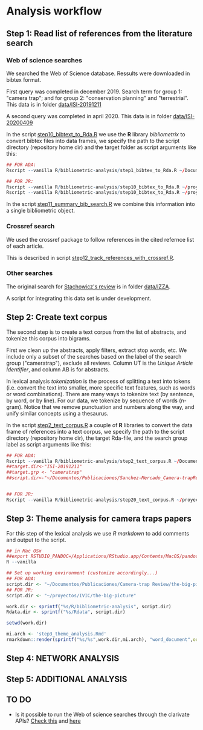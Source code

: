 # Analysis workflow

## Step 1: Read list of references from the literature search

### Web of science searches

We searched the Web of Science database. Ressults were downloaded in bibtex format.

First query was completed in december 2019. Search term for group 1: "camera trap"; and for group 2: "conservation planning" and "terrestrial". This data is in folder [data/ISI-20191211](/data/ISI-20191211)

A second query was completed in april 2020. This data is in folder [data/ISI-20200409](/data/ISI-20200409)

In the script [step10_bibtext_to_Rda.R](step10_bibtext_to_Rda.R) we use the **R** library *bibliometrix* to convert bibtex files into data frames, we specify the path to the script directory (repository home dir) and the target folder as script arguments like this:

```R
## FOR ADA:
Rscript --vanilla R/bibliometric-analysis/step1_bibtex_to_Rda.R ~/Documentos/Publicaciones/Camera-trap Review/the-big-picture data/ISI-20191211

## FOR JR:
Rscript --vanilla R/bibliometric-analysis/step10_bibtex_to_Rda.R ~/proyectos/IVIC/the-big-picture data/ISI-20191211
Rscript --vanilla R/bibliometric-analysis/step10_bibtex_to_Rda.R ~/proyectos/IVIC/the-big-picture data/ISI-20200409
```

In the script [step11_summary_bib_search.R](step11_summary_bib_search.R) we combine this information into a single bibliometric object.


### Crossref search

We used the crossref package to follow references in the cited refernce list of each article.

This is described in script [step12_track_references_with_crossref.R](step12_track_references_with_crossref.R).


### Other searches

The original search for
[Stachowicz's review](/documents/Review_I.Stachowicz_23.03.pdf)
 is in folder [data/IZZA](/data/IZZA).

A script for integrating this data set is under development.

## Step 2: Create text corpus

The second step is to create a text corpus from the list of abstracts, and tokenize this corpus into bigrams.

First we clean up the abstracts, apply filters, extract stop words, etc. We include only a subset of the searches based on the label of the search group ("cameratrap"), exclude all reviews. Column UT is the *Unique Article Identifier*, and column AB is for abstracts.

In lexical analysis *tokenization* is the process of splitting a text into tokens (i.e. convert the text into smaller, more specific text features, such as words or word combinations). There are many ways to tokenize text (by sentence, by word, or by line). For our data, we tokenize by sequence of words (n-gram). Notice that we remove punctuation and numbers along the way, and unify similar concepts using a thesaurus.

In the script [step2_text_corpus.R](step2_text_corpus.R) a couple of **R** libraries to convert the data frame of references into a text corpus, we specify the path to the script directory (repository home dir), the target Rda-file, and the search group label as script arguments like this:


```R
## FOR ADA:
Rscript --vanilla R/bibliometric-analysis/step2_text_corpus.R ~/Documentos/Publicaciones/Camera-trap Review/the-big-picture ISI-20191211 cameratrap
##target.dir<-"ISI-20191211"
##target.grp <- "cameratrap"
##script.dir<-"~/Documentos/Publicaciones/Sanchez-Mercado_Camera-trapReview/the-big-picture"


## FOR JR:
Rscript --vanilla R/bibliometric-analysis/step20_text_corpus.R ~/proyectos/IVIC/the-big-picture ISI-search.df
```

## Step 3: Theme analysis for camera traps papers

For this step of the lexical analysis we use *R markdown* to add comments and output to the script.

```R
## in Mac OSx
##export RSTUDIO_PANDOC=/Applications/RStudio.app/Contents/MacOS/pandoc
R --vanilla

## Set up working environment (customize accordingly...)
## FOR ADA:
script.dir <- "~/Documentos/Publicaciones/Camera-trap Review/the-big-picture"
## FOR JR:
script.dir <- "~/proyectos/IVIC/the-big-picture"

work.dir <- sprintf("%s/R/bibliometric-analysis", script.dir)
Rdata.dir <- sprintf("%s/Rdata", script.dir)

setwd(work.dir)

mi.arch <- 'step3_theme_analysis.Rmd'
rmarkdown::render(sprintf("%s/%s",work.dir,mi.arch), "word_document",output_dir=sprintf("%s/output",script.dir))

```

## Step 4: NETWORK ANALYSIS

## Step 5: ADDITIONAL ANALYSIS


## TO DO


* Is it possible to run the Web of science searches through the clarivate APIs? [Check this](https://www.programmableweb.com/api/clarivate-web-science-expanded) and [here](https://clarivate.com/webofsciencegroup/solutions/xml-and-apis/)
